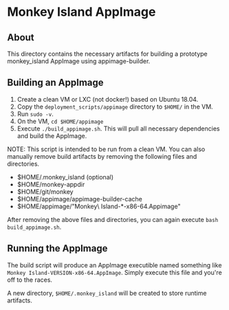 # Monkey Island AppImage

## About

This directory contains the necessary artifacts for building a prototype
monkey_island AppImage using appimage-builder.

## Building an AppImage

1. Create a clean VM or LXC (not docker!) based on Ubuntu 18.04.
1. Copy the `deployment_scripts/appimage` directory to `$HOME/` in the VM.
1. Run `sudo -v`.
1. On the VM, `cd $HOME/appimage`
1. Execute `./build_appimage.sh`. This will pull all necessary dependencies
   and build the AppImage.

NOTE: This script is intended to be run from a clean VM. You can also manually
remove build artifacts by removing the following files and directories.

- $HOME/.monkey_island (optional)
- $HOME/monkey-appdir
- $HOME/git/monkey
- $HOME/appimage/appimage-builder-cache
- $HOME/appimage/"Monkey\ Island-\*-x86-64.Appimage"

After removing the above files and directories, you can again execute `bash
build_appimage.sh`.

## Running the AppImage

The build script will produce an AppImage executible named something like
`Monkey Island-VERSION-x86-64.AppImage`. Simply execute this file and you're
off to the races.

A new directory, `$HOME/.monkey_island` will be created to store runtime
artifacts.
